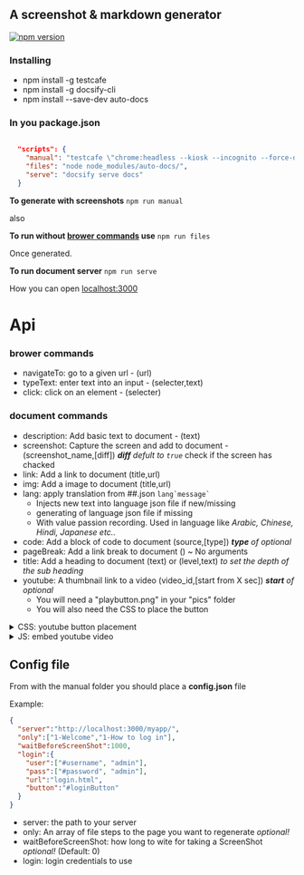 ## A screenshot & markdown generator

[![npm version](https://badge.fury.io/js/auto-docs.svg)](https://www.npmjs.com/package/auto-docs)


### Installing

* npm install -g testcafe
* npm install -g docsify-cli
* npm install --save-dev auto-docs

### In you package.json

```json

  "scripts": {
    "manual": "testcafe \"chrome:headless --kiosk --incognito --force-device-scale-factor=1.5\" node_modules/auto-docs/ -s docs/pics",
    "files": "node node_modules/auto-docs/",
    "serve": "docsify serve docs"
  }

```

**To generate with screenshots** `npm run manual`

also 

**To run without [brower commands](#brower-commands) use** `npm run files`

Once generated.

**To run document server** `npm run serve`

How you can open [localhost:3000](http://localhost:3000)


# Api

### brower commands

* navigateTo: go to a given url - (url)
* typeText: enter text into an input - (selecter,text)
* click: click on an element - (selecter)

### document commands

* description: Add basic text to document - (text)
* screenshot: Capture the screen and add to document - (screenshot_name,[diff]) ***diff** defult to `true`* check if the screen has chacked
* link: Add a link to document (title,url)
* img: Add a image to document (title,url)
* lang: apply translation from ##.json `` lang`message` ``
    * Injects new text into language json file if new/missing
    * generating of language json file if missing
    * With value passion recording. Used in language like *Arabic, Chinese, Hindi, Japanese etc..*
* code: Add a block of code to document (source,[type]) ***type** of optional*
* pageBreak: Add a link break to document () ~ No arguments
* title: Add a heading to document (text) or (level,text) *to set the depth of the sub heading*
* youtube: A thumbnail link to a video (video_id,[start from X sec]) ***start** of optional*
    * You will need a "playbutton.png" in your "pics" folder
    * You will also need the CSS to place the button

<details><summary>CSS: youtube button placement</summary><br>

Add this CSS
```
<style>
p{
  position: relative;
}
img[alt='videobutton']{
    pointer-events: none;
    position: absolute;
    z-index: 3;
    top: calc( 50% - 50px);
    left: calc( 50% - 50px);
    width: 100px;
}
</style>
```

</details>

<details><summary>JS: embed youtube video</summary><br>

Add this index.html
```JS
window.$docsify = {

  plugins: [
   function (hook, vm) {
      hook.afterEach(function(html, next) {

        if(html.includes("youtube")){

            $(html).find("img[src*='youtube']").parent().toArray()
                                                        .map(elem => $(elem))
                                                        .forEach( elemA =>{

              const link  = elemA.attr("href")
              const [id ,time]   = link.split("/").pop().split("?")

              const start = time ? time.match(/\d+/)[0] : 0

              const elemToReplace = elemA.parent().html().replace(new RegExp(" data-origin=", "g"),"data-origin=")

              const newElem = `<iframe width="100%" height="433" src="https://www.youtube.com/embed/${id}?start=${start}" frameborder="0" gesture="media" allow="encrypted-media" allowfullscreen></iframe>`
              html = html.replace(elemToReplace,newElem)

            } )

        }
        next(html)

      })
   }
 ]

// ...

}

```

</details>

## Config file

From with the manual folder you should place a **config.json** file

Example:

```json
{
  "server":"http://localhost:3000/myapp/",
  "only":["1-Welcome","1-How to log in"],
  "waitBeforeScreenShot":1000,
  "login":{
    "user":["#username", "admin"],
    "pass":["#password", "admin"],
    "url":"login.html",
    "button":"#loginButton"
  }
}
```
* server: the path to your server
* only: An array of file steps to the page you want to regenerate  *optional!*
* waitBeforeScreenShot: how long to wite for taking a ScreenShot *optional!* (Default: 0)
* login: login credentials to use
